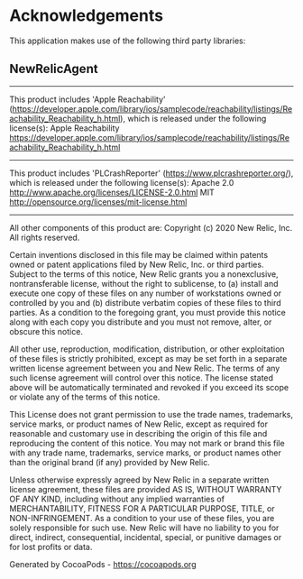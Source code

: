 # Acknowledgements
This application makes use of the following third party libraries:

## NewRelicAgent

----------------------------------------------------------------

This product includes 'Apple Reachability' (https://developer.apple.com/library/ios/samplecode/reachability/listings/Reachability_Reachability_h.html), which is released under the following license(s):
    Apple Reachability <https://developer.apple.com/library/ios/samplecode/reachability/listings/Reachability_Reachability_h.html>

----------------------------------------------------------------

This product includes 'PLCrashReporter' (https://www.plcrashreporter.org/), which is released under the following license(s):
    Apache 2.0 <http://www.apache.org/licenses/LICENSE-2.0.html>
    MIT <http://opensource.org/licenses/mit-license.html>

----------------------------------------------------------------

All other components of this product are: Copyright (c) 2020 New Relic, Inc. All rights reserved.

Certain inventions disclosed in this file may be claimed within patents owned or patent applications
filed by New Relic, Inc. or third parties. Subject to the terms of this notice, New Relic grants you
a nonexclusive, nontransferable license, without the right to sublicense, to (a) install and execute
one copy of these files on any number of workstations owned or controlled by you and (b) distribute
verbatim copies of these files to third parties. As a condition to the foregoing grant, you must
provide this notice along with each copy you distribute and you must not remove, alter, or obscure
this notice.

All other use, reproduction, modification, distribution, or other exploitation of these
files is strictly prohibited, except as may be set forth in a separate written license agreement
between you and New Relic. The terms of any such license agreement will control over this notice. The
license stated above will be automatically terminated and revoked if you exceed its scope or violate
any of the terms of this notice.

This License does not grant permission to use the trade names, trademarks, service marks, or product
names of New Relic, except as required for reasonable and customary use in describing the origin of
this file and reproducing the content of this notice. You may not mark or brand this file with any
trade name, trademarks, service marks, or product names other than the original brand (if any) provided
by New Relic.

Unless otherwise expressly agreed by New Relic in a separate written license agreement, these files
are provided AS IS, WITHOUT WARRANTY OF ANY KIND, including without any implied warranties of
MERCHANTABILITY, FITNESS FOR A PARTICULAR PURPOSE, TITLE, or NON-INFRINGEMENT. As a condition to your
use of these files, you are solely responsible for such use. New Relic will have no liability to you
for direct, indirect, consequential, incidental, special, or punitive damages or for lost profits or
data.

Generated by CocoaPods - https://cocoapods.org
